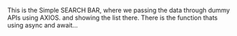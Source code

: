 This is the Simple SEARCH BAR, where we passing the data through dummy APIs using AXIOS.
and showing the list there.
 There is the function thats using async and await...
